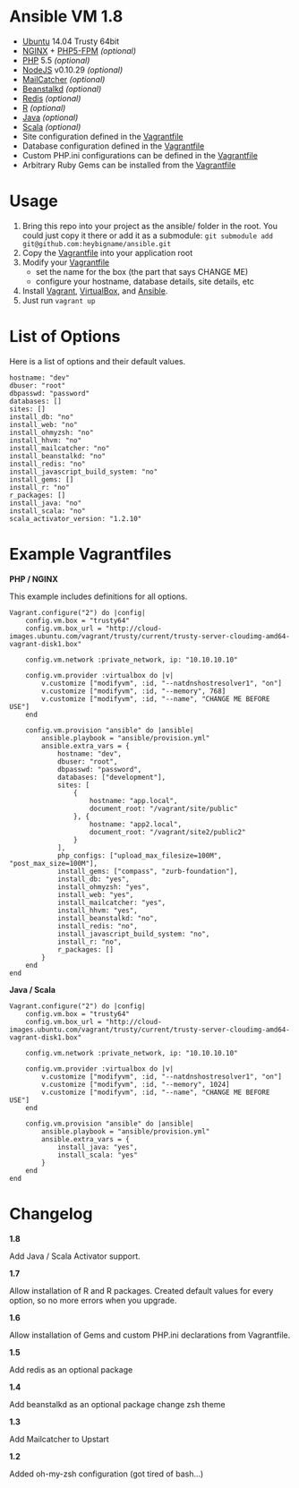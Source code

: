 Ansible VM 1.8
==============

- [Ubuntu](http://www.ubuntu.com/) 14.04 Trusty 64bit
- [NGINX](http://nginx.org/) + [PHP5-FPM](http://php-fpm.org/) _(optional)_
- [PHP](http://php.net/) 5.5 _(optional)_
- [NodeJS](http://nodejs.org/) v0.10.29 _(optional)_
- [MailCatcher](http://mailcatcher.me/) _(optional)_
- [Beanstalkd](http://kr.github.io/beanstalkd/) _(optional)_
- [Redis](http://redis.io) _(optional)_
- [R](http://r-project.org) _(optional)_
- [Java](http://java.com) _(optional)_
- [Scala](http://scala-lang.org) _(optional)_
- Site configuration defined in the [Vagrantfile](https://github.com/heybigname/ansible/blob/master/Vagrantfile)
- Database configuration defined in the [Vagrantfile](https://github.com/heybigname/ansible/blob/master/Vagrantfile)
- Custom PHP.ini configurations can be defined in the [Vagrantfile](https://github.com/heybigname/ansible/blob/master/Vagrantfile)
- Arbitrary Ruby Gems can be installed from the [Vagrantfile](https://github.com/heybigname/ansible/blob/master/Vagrantfile)

# Usage

1. Bring this repo into your project as the ansible/ folder in the root. You could just copy it there or add it as a submodule: `git submodule add git@github.com:heybigname/ansible.git`
2. Copy the [Vagrantfile](https://github.com/heybigname/ansible/blob/master/Vagrantfile) into your application root
3. Modify your [Vagrantfile](https://github.com/heybigname/ansible/blob/master/Vagrantfile)
    - set the name for the box (the part that says CHANGE ME)
    - configure your hostname, database details, site details, etc
4. Install [Vagrant](http://vagrantup.com), [VirtualBox](https://www.virtualbox.org/), and [Ansible](http://www.ansible.com/home).
5. Just run `vagrant up`

# List of Options

Here is a list of options and their default values.

    hostname: "dev"
    dbuser: "root"
    dbpasswd: "password"
    databases: []
    sites: []
    install_db: "no"
    install_web: "no"
    install_ohmyzsh: "no"
    install_hhvm: "no"
    install_mailcatcher: "no"
    install_beanstalkd: "no"
    install_redis: "no"
    install_javascript_build_system: "no"
    install_gems: []
    install_r: "no"
    r_packages: []
    install_java: "no"
    install_scala: "no"
    scala_activator_version: "1.2.10"

# Example Vagrantfiles

**PHP / NGINX**

This example includes definitions for all options.

    Vagrant.configure("2") do |config|
        config.vm.box = "trusty64"
        config.vm.box_url = "http://cloud-images.ubuntu.com/vagrant/trusty/current/trusty-server-cloudimg-amd64-vagrant-disk1.box"

        config.vm.network :private_network, ip: "10.10.10.10"

        config.vm.provider :virtualbox do |v|
            v.customize ["modifyvm", :id, "--natdnshostresolver1", "on"]
            v.customize ["modifyvm", :id, "--memory", 768]
            v.customize ["modifyvm", :id, "--name", "CHANGE ME BEFORE USE"]
        end

        config.vm.provision "ansible" do |ansible|
            ansible.playbook = "ansible/provision.yml"
            ansible.extra_vars = {
                hostname: "dev",
                dbuser: "root",
                dbpasswd: "password",
                databases: ["development"],
                sites: [
                    {
                        hostname: "app.local",
                        document_root: "/vagrant/site/public"
                    }, {
                        hostname: "app2.local",
                        document_root: "/vagrant/site2/public2"
                    }
                ],
                php_configs: ["upload_max_filesize=100M", "post_max_size=100M"],
                install_gems: ["compass", "zurb-foundation"],
                install_db: "yes",
                install_ohmyzsh: "yes",
                install_web: "yes",
                install_mailcatcher: "yes",
                install_hhvm: "yes",
                install_beanstalkd: "no",
                install_redis: "no",
                install_javascript_build_system: "no",
                install_r: "no",
                r_packages: []
            }
        end
    end


**Java / Scala**

    Vagrant.configure("2") do |config|
        config.vm.box = "trusty64"
        config.vm.box_url = "http://cloud-images.ubuntu.com/vagrant/trusty/current/trusty-server-cloudimg-amd64-vagrant-disk1.box"

        config.vm.network :private_network, ip: "10.10.10.10"

        config.vm.provider :virtualbox do |v|
            v.customize ["modifyvm", :id, "--natdnshostresolver1", "on"]
            v.customize ["modifyvm", :id, "--memory", 1024]
            v.customize ["modifyvm", :id, "--name", "CHANGE ME BEFORE USE"]
        end

        config.vm.provision "ansible" do |ansible|
            ansible.playbook = "ansible/provision.yml"
            ansible.extra_vars = {
                install_java: "yes",
                install_scala: "yes"
            }
        end
    end


Changelog
=========

**1.8**

Add Java / Scala Activator support.

**1.7**

Allow installation of R and R packages. Created default values for every option, so no more errors when you upgrade.

**1.6**

Allow installation of Gems and custom PHP.ini declarations from Vagrantfile.

**1.5**

Add redis as an optional package

**1.4**

Add beanstalkd as an optional package
change zsh theme

**1.3**

Add Mailcatcher to Upstart

**1.2**

Added oh-my-zsh configuration (got tired of bash...)
